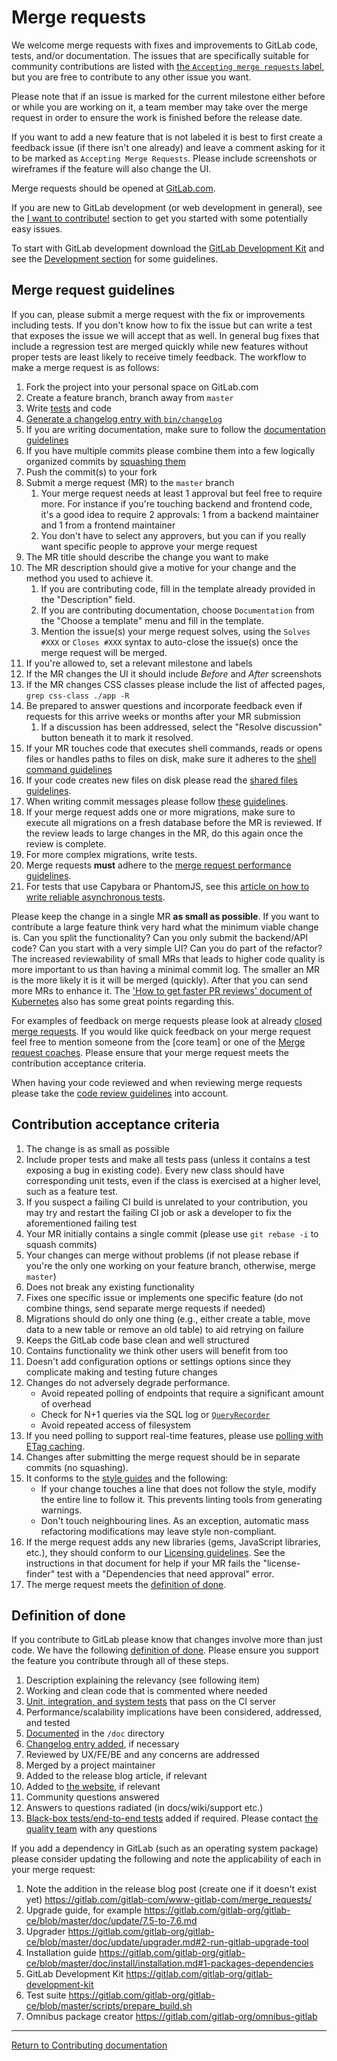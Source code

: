 # Merge requests

We welcome merge requests with fixes and improvements to GitLab code, tests,
and/or documentation. The issues that are specifically suitable for
community contributions are listed with
[the `Accepting merge requests` label](issue_workflow.md#label-for-community-contributors),
but you are free to contribute to any other issue you want.

Please note that if an issue is marked for the current milestone either before
or while you are working on it, a team member may take over the merge request
in order to ensure the work is finished before the release date.

If you want to add a new feature that is not labeled it is best to first create
a feedback issue (if there isn't one already) and leave a comment asking for it
to be marked as `Accepting Merge Requests`. Please include screenshots or
wireframes if the feature will also change the UI.

Merge requests should be opened at [GitLab.com][gitlab-mr-tracker].

If you are new to GitLab development (or web development in general), see the
[I want to contribute!](index.md#i-want-to-contribute) section to get you started with
some potentially easy issues.

To start with GitLab development download the [GitLab Development Kit][gdk] and
see the [Development section](../../README.md) for some guidelines.

[gitlab-mr-tracker]: https://gitlab.com/gitlab-org/gitlab-ce/merge_requests
[gdk]: https://gitlab.com/gitlab-org/gitlab-development-kit

## Merge request guidelines

If you can, please submit a merge request with the fix or improvements
including tests. If you don't know how to fix the issue but can write a test
that exposes the issue we will accept that as well. In general bug fixes that
include a regression test are merged quickly while new features without proper
tests are least likely to receive timely feedback. The workflow to make a merge
request is as follows:

1. Fork the project into your personal space on GitLab.com
1. Create a feature branch, branch away from `master`
1. Write [tests](https://docs.gitlab.com/ee/development/rake_tasks.html#run-tests) and code
1. [Generate a changelog entry with `bin/changelog`][changelog]
1. If you are writing documentation, make sure to follow the
   [documentation guidelines][doc-guidelines]
1. If you have multiple commits please combine them into a few logically
  organized commits by [squashing them][git-squash]
1. Push the commit(s) to your fork
1. Submit a merge request (MR) to the `master` branch
   1. Your merge request needs at least 1 approval but feel free to require more.
      For instance if you're touching backend and frontend code, it's a good idea
      to require 2 approvals: 1 from a backend maintainer and 1 from a frontend
      maintainer
   1. You don't have to select any approvers, but you can if you really want
      specific people to approve your merge request
1. The MR title should describe the change you want to make
1. The MR description should give a motive for your change and the method you
   used to achieve it.
   1. If you are contributing code, fill in the template already provided in the
      "Description" field.
   1. If you are contributing documentation, choose `Documentation` from the
      "Choose a template" menu and fill in the template.
   1. Mention the issue(s) your merge request solves, using the `Solves #XXX` or
      `Closes #XXX` syntax to auto-close the issue(s) once the merge request will
      be merged.
1. If you're allowed to, set a relevant milestone and labels
1. If the MR changes the UI it should include *Before* and *After* screenshots
1. If the MR changes CSS classes please include the list of affected pages,
   `grep css-class ./app -R`
1. Be prepared to answer questions and incorporate feedback even if requests
   for this arrive weeks or months after your MR submission
   1. If a discussion has been addressed, select the "Resolve discussion" button
      beneath it to mark it resolved.
1. If your MR touches code that executes shell commands, reads or opens files or
   handles paths to files on disk, make sure it adheres to the
   [shell command guidelines](../shell_commands.md)
1. If your code creates new files on disk please read the
   [shared files guidelines](../shared_files.md).
1. When writing commit messages please follow
   [these](http://tbaggery.com/2008/04/19/a-note-about-git-commit-messages.html)
   [guidelines](http://chris.beams.io/posts/git-commit/).
1. If your merge request adds one or more migrations, make sure to execute all
   migrations on a fresh database before the MR is reviewed. If the review leads
   to large changes in the MR, do this again once the review is complete.
1. For more complex migrations, write tests.
1. Merge requests **must** adhere to the [merge request performance
   guidelines](../merge_request_performance_guidelines.md).
1. For tests that use Capybara or PhantomJS, see this [article on how
   to write reliable asynchronous tests](https://robots.thoughtbot.com/write-reliable-asynchronous-integration-tests-with-capybara).

Please keep the change in a single MR **as small as possible**. If you want to
contribute a large feature think very hard what the minimum viable change is.
Can you split the functionality? Can you only submit the backend/API code? Can
you start with a very simple UI? Can you do part of the refactor? The increased
reviewability of small MRs that leads to higher code quality is more important
to us than having a minimal commit log. The smaller an MR is the more likely it
is it will be merged (quickly). After that you can send more MRs to enhance it.
The ['How to get faster PR reviews' document of Kubernetes](https://github.com/kubernetes/community/blob/master/contributors/devel/faster_reviews.md) also has some great points regarding this.

For examples of feedback on merge requests please look at already
[closed merge requests][closed-merge-requests]. If you would like quick feedback
on your merge request feel free to mention someone from the [core team] or one
of the [Merge request coaches][team].
Please ensure that your merge request meets the contribution acceptance criteria.

When having your code reviewed and when reviewing merge requests please take the
[code review guidelines](../code_review.md) into account.

[git-squash]: https://git-scm.com/book/en/Git-Tools-Rewriting-History#Squashing-Commits
[closed-merge-requests]: https://gitlab.com/gitlab-org/gitlab-ce/merge_requests?assignee_id=&label_name=&milestone_id=&scope=&sort=&state=closed
[team]: https://about.gitlab.com/team/

## Contribution acceptance criteria

1. The change is as small as possible
1. Include proper tests and make all tests pass (unless it contains a test
   exposing a bug in existing code). Every new class should have corresponding
   unit tests, even if the class is exercised at a higher level, such as a feature test.
1. If you suspect a failing CI build is unrelated to your contribution, you may
   try and restart the failing CI job or ask a developer to fix the
   aforementioned failing test
1. Your MR initially contains a single commit (please use `git rebase -i` to
   squash commits)
1. Your changes can merge without problems (if not please rebase if you're the
   only one working on your feature branch, otherwise, merge `master`)
1. Does not break any existing functionality
1. Fixes one specific issue or implements one specific feature (do not combine
   things, send separate merge requests if needed)
1. Migrations should do only one thing (e.g., either create a table, move data
   to a new table or remove an old table) to aid retrying on failure
1. Keeps the GitLab code base clean and well structured
1. Contains functionality we think other users will benefit from too
1. Doesn't add configuration options or settings options since they complicate
   making and testing future changes
1. Changes do not adversely degrade performance.
   - Avoid repeated polling of endpoints that require a significant amount of overhead
   - Check for N+1 queries via the SQL log or [`QueryRecorder`](https://docs.gitlab.com/ce/development/merge_request_performance_guidelines.html)
   - Avoid repeated access of filesystem
1. If you need polling to support real-time features, please use
   [polling with ETag caching][polling-etag].
1. Changes after submitting the merge request should be in separate commits
   (no squashing).
1. It conforms to the [style guides](style_guides.md) and the following:
    - If your change touches a line that does not follow the style, modify the
      entire line to follow it. This prevents linting tools from generating warnings.
    - Don't touch neighbouring lines. As an exception, automatic mass
      refactoring modifications may leave style non-compliant.
1. If the merge request adds any new libraries (gems, JavaScript libraries,
   etc.), they should conform to our [Licensing guidelines][license-finder-doc].
   See the instructions in that document for help if your MR fails the
   "license-finder" test with a "Dependencies that need approval" error.
1. The merge request meets the [definition of done](#definition-of-done).

[license-finder-doc]: ../licensing.md
[polling-etag]: ../polling.md

## Definition of done

If you contribute to GitLab please know that changes involve more than just
code. We have the following [definition of done][definition-of-done]. Please ensure you support
the feature you contribute through all of these steps.

1. Description explaining the relevancy (see following item)
1. Working and clean code that is commented where needed
1. [Unit, integration, and system tests][testing] that pass on the CI server
1. Performance/scalability implications have been considered, addressed, and tested
1. [Documented][doc-guidelines] in the `/doc` directory
1. [Changelog entry added][changelog], if necessary
1. Reviewed by UX/FE/BE and any concerns are addressed
1. Merged by a project maintainer
1. Added to the release blog article, if relevant
1. Added to [the website](https://gitlab.com/gitlab-com/www-gitlab-com/), if relevant
1. Community questions answered
1. Answers to questions radiated (in docs/wiki/support etc.)
1. [Black-box tests/end-to-end tests](../testing_guide/testing_levels.md#black-box-tests-or-end-to-end-tests) added if required. Please contact [the quality team](https://about.gitlab.com/handbook/engineering/quality/#teams) with any questions  

If you add a dependency in GitLab (such as an operating system package) please
consider updating the following and note the applicability of each in your
merge request:

1. Note the addition in the release blog post (create one if it doesn't exist yet) https://gitlab.com/gitlab-com/www-gitlab-com/merge_requests/
1. Upgrade guide, for example https://gitlab.com/gitlab-org/gitlab-ce/blob/master/doc/update/7.5-to-7.6.md
1. Upgrader https://gitlab.com/gitlab-org/gitlab-ce/blob/master/doc/update/upgrader.md#2-run-gitlab-upgrade-tool
1. Installation guide https://gitlab.com/gitlab-org/gitlab-ce/blob/master/doc/install/installation.md#1-packages-dependencies
1. GitLab Development Kit https://gitlab.com/gitlab-org/gitlab-development-kit
1. Test suite https://gitlab.com/gitlab-org/gitlab-ce/blob/master/scripts/prepare_build.sh
1. Omnibus package creator https://gitlab.com/gitlab-org/omnibus-gitlab

[definition-of-done]: http://guide.agilealliance.org/guide/definition-of-done.html
[testing]: ../testing_guide/index.md  

---

[Return to Contributing documentation](index.md)

[changelog]: ../changelog.md "Generate a changelog entry"
[doc-guidelines]: ../documentation/index.md "Documentation guidelines"
